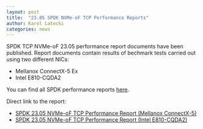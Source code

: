 ```yaml
---
layout: post
title:  "23.05 SPDK NVMe-oF TCP Performance Reports"
author: Karol Latecki
categories: news
---
```


SPDK TCP NVMe-oF 23.05 performance report documents have been published.
Report documents contain results of bechmark tests carried out using
two different NICs:

* Mellanox ConnectX-5 Ex
* Intel E810-CQDA2

You can find all SPDK performance reports [here](https://spdk.io/doc/performance_reports.html).

Direct link to the report:

- [SPDK 23.05 NVMe-oF TCP Performance Report (Mellanox ConnectX-5)](https://ci.spdk.io/download/performance-reports/SPDK_tcp_mlx_perf_report_2305.pdf)
- [SPDK 23.05 NVMe-oF TCP Performance Report (Intel E810-CQDA2)](https://ci.spdk.io/download/performance-reports/SPDK_tcp_cvl_perf_report_2305.pdf)
